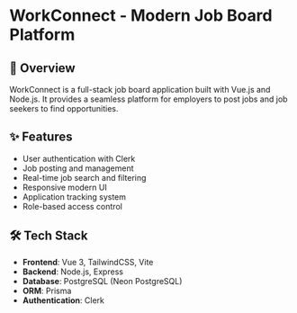 # WorkConnect - Modern Job Board Platform

## 🚀 Overview
WorkConnect is a full-stack job board application built with Vue.js and Node.js. It provides a seamless platform for employers to post jobs and job seekers to find opportunities.

## ✨ Features
- User authentication with Clerk
- Job posting and management
- Real-time job search and filtering
- Responsive modern UI
- Application tracking system
- Role-based access control

## 🛠 Tech Stack
- **Frontend**: Vue 3, TailwindCSS, Vite
- **Backend**: Node.js, Express
- **Database**: PostgreSQL (Neon PostgreSQL)
- **ORM**: Prisma
- **Authentication**: Clerk
